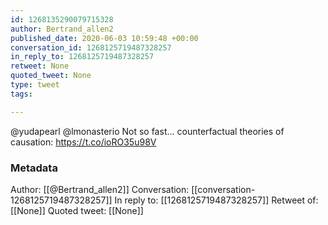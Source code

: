 ```yaml
---
id: 1268135290079715328
author: Bertrand_allen2
published_date: 2020-06-03 10:59:48 +00:00
conversation_id: 1268125719487328257
in_reply_to: 1268125719487328257
retweet: None
quoted_tweet: None
type: tweet
tags:

---
```


@yudapearl @lmonasterio Not so fast...
counterfactual theories of causation:
https://t.co/ioRO35u98V

### Metadata

Author: [[@Bertrand_allen2]]
Conversation: [[conversation-1268125719487328257]]
In reply to: [[1268125719487328257]]
Retweet of: [[None]]
Quoted tweet: [[None]]
